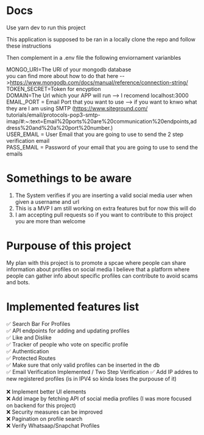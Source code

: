 # Docs

Use yarn dev to run this project


This application is supposed to be ran in a locally clone the repo and follow these instructions<br/> 


Then complement in a .env file the following enviornament varianbles<br/> 

MONGO_URI=The URI of your mongodb database <br/> 
you can find more about how to do that here -->https://www.mongodb.com/docs/manual/reference/connection-string/<br/> 
TOKEN_SECRET=Token for encyption<br/> 
DOMAIN=The Url which your APP will run --> I recomend localhost:3000<br/> 
EMAIL_PORT = Email Port that you want to use --> if you want to knwo what they are I am using SMTP (https://www.siteground.com/ tutorials/email/protocols-pop3-smtp-imap/#:~:text=Email%20ports%20are%20communication%20endpoints,address%20and%20a%20port%20number.)<br/> 
USER_EMAIL = User Email that you are going to use to send the 2 step verification email<br/> 
PASS_EMAIL = Password of your email that you are going to use to send the emails<br/> 


# Somethings to be aware

1. The System verifies if you are inserting a valid social media user when given a username and url
2. This is a MVP I am still working on extra features but for now this will do
3. I am accepting pull requests so if you want to contribute to this project you are more than welcome

# Purpouse of this project

My plan with this project is to promote a spcae where people can share information about profiles on social media I believe that a platform where people can gather info about specific profiles can contribute to avoid scams and bots.

# Implemented features list

 :white_check_mark: Search Bar For Profiles<br /> 
 :white_check_mark: API endpoints for adding and updating profiles <br/> 
 :white_check_mark: Like and Dislike <br /> 
 :white_check_mark: Tracker of people who vote on specific profile<br /> 
 :white_check_mark: Authentication<br /> 
 :white_check_mark: Protected Routes<br /> 
 :white_check_mark: Make sure that only valid profiles can be inserted in the db<br /> 
 :white_check_mark: Email Verification Implemented / Two Step Verification
 :white_check_mark:  Add IP addres to new registered profiles (is in IPV4 so kinda loses the purpouse of it) <br />
    <br /> 
 :x: Implement better UI elements <br /> 
 :x: Add image by fetching API of social media profiles (I was more focused on backend for this project)<br /> 
 :x: Security measures can be improved <br /> 
 :x: Pagination on profile search <br /> 
 :x: Verify Whatsaap/Snapchat Profiles <br />

